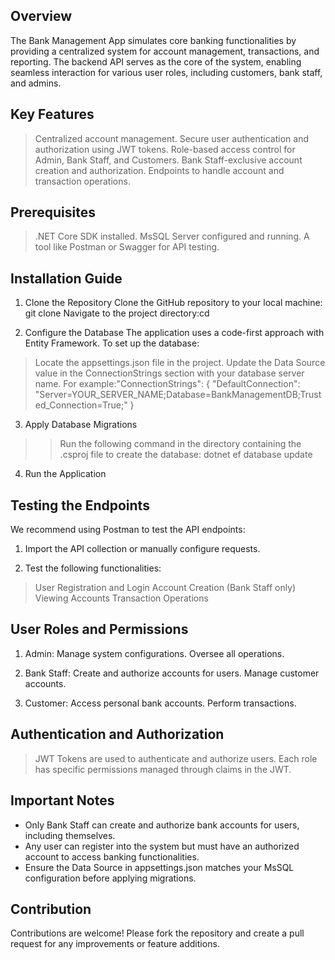 ## Overview
The Bank Management App simulates core banking functionalities by providing a centralized system for account management, transactions, and reporting. The backend API serves as the core of the system, enabling seamless interaction for various user roles, including customers, bank staff, and admins.

## Key Features
> Centralized account management.
> Secure user authentication and authorization using JWT tokens.
> Role-based access control for Admin, Bank Staff, and Customers.
> Bank Staff-exclusive account creation and authorization.
> Endpoints to handle account and transaction operations.

## Prerequisites
> .NET Core SDK installed.
> MsSQL Server configured and running.
> A tool like Postman or Swagger for API testing.

## Installation Guide
1. Clone the Repository
Clone the GitHub repository to your local machine: git clone <repository-url>
Navigate to the project directory:cd <project-folder-name>

2. Configure the Database
The application uses a code-first approach with Entity Framework. To set up the database:
>Locate the appsettings.json file in the project.
>Update the Data Source value in the ConnectionStrings section with your database server name. For example:"ConnectionStrings": {
    "DefaultConnection": "Server=YOUR_SERVER_NAME;Database=BankManagementDB;Trusted_Connection=True;"
}
3. Apply Database Migrations
>>Run the following command in the directory containing the .csproj file to create the database: dotnet ef database update

4. Run the Application




## Testing the Endpoints

We recommend using Postman to test the API endpoints:

1. Import the API collection or manually configure requests.

2. Test the following functionalities:
> User Registration and Login
> Account Creation (Bank Staff only)
> Viewing Accounts
> Transaction Operations

## User Roles and Permissions

1. Admin:
Manage system configurations.
Oversee all operations.

2. Bank Staff:
Create and authorize accounts for users.
Manage customer accounts.

3. Customer:
Access personal bank accounts.
Perform transactions.

## Authentication and Authorization
> JWT Tokens are used to authenticate and authorize users.
> Each role has specific permissions managed through claims in the JWT.

## Important Notes

* Only Bank Staff can create and authorize bank accounts for users, including themselves.
* Any user can register into the system but must have an authorized account to access banking functionalities.
* Ensure the Data Source in appsettings.json matches your MsSQL configuration before applying migrations.



## Contribution
Contributions are welcome! Please fork the repository and create a pull request for any improvements or feature additions.
